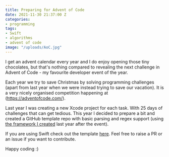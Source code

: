 ```yaml
---
title: Preparing for Advent of Code
date: 2021-11-30 21:37:00 Z
categories:
- programming
tags:
- Swift
- algorithms
- advent of code
image: "/uploads/AoC.jpg"
---
```


<span class="dropcap">I</span> get an advent calendar every year and I do enjoy opening those tiny chocolates, but that's nothing compared to revealing the next challenge in Advent of Code - my favourite developer event of the year. 

Each year we try to save Christmas by solving programming challenges (apart from last year when we were instead trying to save our vacation). It is a very nicely organised competition happening at (https://adventofcode.com/).

Last year I was creating a new Xcode project for each task. With 25 days of challenges that can get tedious. This year I decided to prepare a bit and created a GitHub template repo with basic parsing and regex support (using [the framework I created](https://dchakarov.com/blog/regular-expressions-ftw/) last year after the event).

If you are using Swift check out the template [here](https://github.com/swiftyaf/advent-of-code-template). Feel free to raise a PR or an issue if you want to contribute.

Happy coding :)